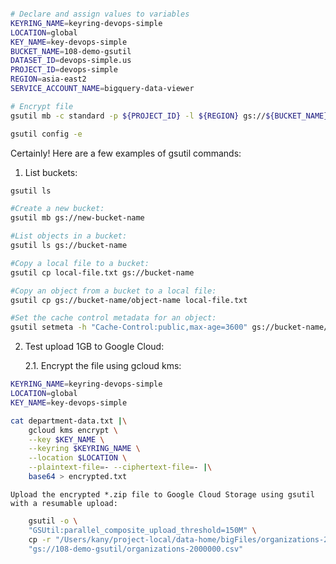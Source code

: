 


``` bash

# Declare and assign values to variables
KEYRING_NAME=keyring-devops-simple
LOCATION=global
KEY_NAME=key-devops-simple
BUCKET_NAME=108-demo-gsutil
DATASET_ID=devops-simple.us
PROJECT_ID=devops-simple
REGION=asia-east2
SERVICE_ACCOUNT_NAME=bigquery-data-viewer

# Encrypt file
gsutil mb -c standard -p ${PROJECT_ID} -l ${REGION} gs://${BUCKET_NAME}

gsutil config -e

```

Certainly! Here are a few examples of gsutil commands:

1. List buckets:

```bash
gsutil ls

#Create a new bucket:
gsutil mb gs://new-bucket-name

#List objects in a bucket:
gsutil ls gs://bucket-name

#Copy a local file to a bucket:
gsutil cp local-file.txt gs://bucket-name

#Copy an object from a bucket to a local file:
gsutil cp gs://bucket-name/object-name local-file.txt

#Set the cache control metadata for an object:
gsutil setmeta -h "Cache-Control:public,max-age=3600" gs://bucket-name/object-name

```


2. Test upload 1GB to Google Cloud: 

    2.1. Encrypt the file using gcloud kms:

```bash
KEYRING_NAME=keyring-devops-simple
LOCATION=global
KEY_NAME=key-devops-simple

cat department-data.txt |\
    gcloud kms encrypt \
    --key $KEY_NAME \
    --keyring $KEYRING_NAME \
    --location $LOCATION \
    --plaintext-file=- --ciphertext-file=- |\
    base64 > encrypted.txt

```
    Upload the encrypted *.zip file to Google Cloud Storage using gsutil with a resumable upload:
```bash
    gsutil -o \
    "GSUtil:parallel_composite_upload_threshold=150M" \
    cp -r "/Users/kany/project-local/data-home/bigFiles/organizations-2000000.csv" \
    "gs://108-demo-gsutil/organizations-2000000.csv"

```



